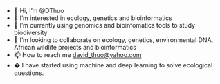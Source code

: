 - 👋 Hi, I’m @DThuo
- 👀 I’m interested in ecology, genetics and bioinformatics
- 🌱 I’m currently using genomics and bioinfomatics tools to study biodiversity
- 💞️ I’m looking to collaborate on ecology, genetics, environmental DNA, African wildlife projects and bioinformatics
- 📫 How to reach me david_thuo@yahoo.com
- � I have started using machine and deep learning to solve ecological questions.

<!---
DThuo/DThuo is a ✨ special ✨ repository because its `README.md` (this file) appears on your GitHub profile.
You can click the Preview link to take a look at your changes.
--->
